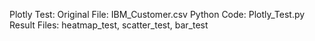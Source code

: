 Plotly Test:
Original File: IBM_Customer.csv
Python Code: Plotly_Test.py
Result Files: heatmap_test, scatter_test, bar_test
